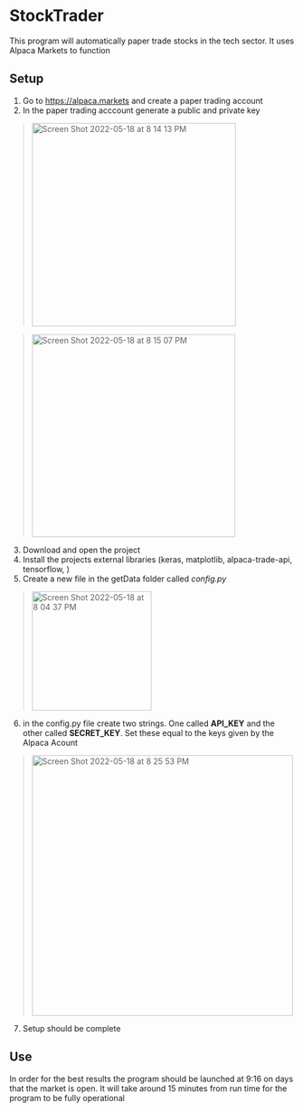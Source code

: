 # StockTrader

This program will automatically paper trade stocks in the tech sector. It uses Alpaca Markets to function

## Setup
1. Go to https://alpaca.markets and create a paper trading account
2. In the paper trading acccount generate a public and private key

> <img width="360" alt="Screen Shot 2022-05-18 at 8 14 13 PM" src="https://user-images.githubusercontent.com/55404565/169176071-a98ae87a-bd0f-4371-aac9-be1875f11d9a.png"> 

> <img width="359" alt="Screen Shot 2022-05-18 at 8 15 07 PM" src="https://user-images.githubusercontent.com/55404565/169176142-d315b5be-6f95-43e3-85a2-891ea76ea55a.png">


3. Download and open the project
4. Install the projects external libraries (keras, matplotlib, alpaca-trade-api, tensorflow, )
5. Create a new file in the getData folder called *config.py*

> <img width="211" alt="Screen Shot 2022-05-18 at 8 04 37 PM" src="https://user-images.githubusercontent.com/55404565/169174739-36cb5bca-9bac-4ad4-92ac-c101cb71caa3.png">

6. in the config.py file create two strings. One called **API_KEY** and the other called **SECRET_KEY**. Set these equal to the keys given by the Alpaca Acount

> <img width="461" alt="Screen Shot 2022-05-18 at 8 25 53 PM" src="https://user-images.githubusercontent.com/55404565/169177018-a9bc20ed-8e2c-4070-a328-f2e434d1c3ba.png">

7. Setup should be complete

## Use
In order for the best results the program should be launched at 9:16 on days that the market is open.
It will take around 15 minutes from run time for the program to be fully operational



